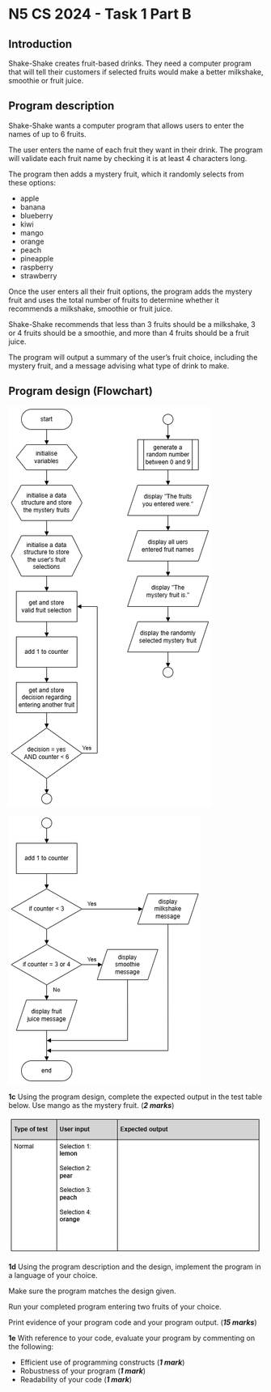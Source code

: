 # N5 CS 2024 - Task 1 Part B


## Introduction

Shake-Shake creates fruit-based drinks.
They need a computer program that will tell their customers if selected fruits would make a better milkshake, smoothie or fruit juice.  


## Program description

Shake-Shake wants a computer program that allows users to enter the names of up to 6 fruits.

The user enters the name of each fruit they want in their drink.
The program will validate each fruit name by checking it is at least 4 characters long.

The program then adds a mystery fruit, which it randomly selects from these options:

- apple
- banana
- blueberry
- kiwi
- mango
- orange
- peach
- pineapple
- raspberry
- strawberry

Once the user enters all their fruit options, the program adds the mystery fruit and uses the total number of fruits to determine whether it recommends a milkshake, smoothie or fruit juice.

Shake-Shake recommends that less than 3 fruits should be a milkshake, 3 or 4 fruits should be a smoothie, and more than 4 fruits should be a fruit juice.

The program will output a summary of the user’s fruit choice, including the mystery fruit, and a message advising what type of drink to make.


## Program design (Flowchart)

![Flowchart 1](assets/fc1.png)

![Flowchart 2](assets/fc2.png)


__1c__ Using the program design, complete the expected output in the test table below. Use mango as the mystery fruit.   (___2 marks___)

![Test table](assets/tt.png)


__1d__ Using the program description and the design, implement the program in a language of your choice. 

Make sure the program matches the design given.

Run your completed program entering two fruits of your choice.

Print evidence of your program code and your program output.  (___15 marks___)


__1e__ With reference to your code, evaluate your program by commenting on the following:

- Efficient use of programming constructs  (___1 mark___)
- Robustness of your program   (___1 mark___)
- Readability of your code   (___1 mark___)
